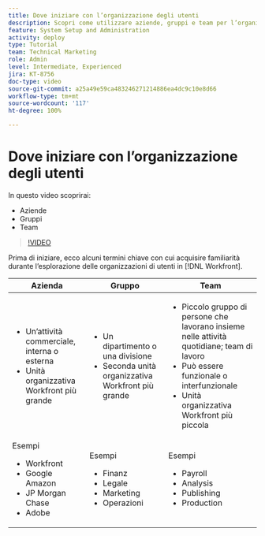 ```yaml
---
title: Dove iniziare con l’organizzazione degli utenti
description: Scopri come utilizzare aziende, gruppi e team per l’organizzazione degli utenti e le autorizzazioni per gli elementi di lavoro.
feature: System Setup and Administration
activity: deploy
type: Tutorial
team: Technical Marketing
role: Admin
level: Intermediate, Experienced
jira: KT-8756
doc-type: video
source-git-commit: a25a49e59ca483246271214886ea4dc9c10e8d66
workflow-type: tm+mt
source-wordcount: '117'
ht-degree: 100%

---
```


# Dove iniziare con l’organizzazione degli utenti

In questo video scoprirai:

* Aziende
* Gruppi
* Team

>[!VIDEO](https://video.tv.adobe.com/v/335068/?quality=12&learn=on)

Prima di iniziare, ecco alcuni termini chiave con cui acquisire familiarità durante l’esplorazione delle organizzazioni di utenti in [!DNL Workfront].

| Azienda | Gruppo | Team |
| --- | --- | --- |
| <ul><li>Un’attività commerciale, interna o esterna</li><li>Unità organizzativa Workfront più grande</li></ul> | <ul><li>Un dipartimento o una divisione</li><li>Seconda unità organizzativa Workfront più grande</li></ul> | <ul><li>Piccolo gruppo di persone che lavorano insieme nelle attività quotidiane; team di lavoro</li><li>Può essere funzionale o interfunzionale</li><li>Unità organizzativa Workfront più piccola</li></ul> |
| Esempi <ul><li>Workfront</li><li>Google Amazon</li><li>JP Morgan Chase</li><li>Adobe</li></ul> | Esempi <ul><li>Finanz</li><li>Legale</li><li>Marketing</li><li>Operazioni</li></ul> | Esempi <ul><li>Payroll</li><li>Analysis</li><li>Publishing</li><li>Production</li></ul> |



